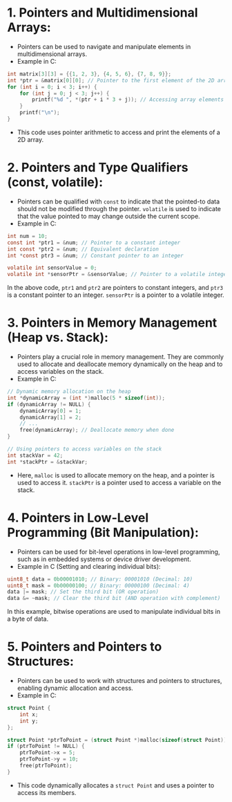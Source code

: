 
# **1. Pointers and Multidimensional Arrays:**

- Pointers can be used to navigate and manipulate elements in multidimensional arrays.
- Example in C:
```c
int matrix[3][3] = {{1, 2, 3}, {4, 5, 6}, {7, 8, 9}};
int *ptr = &matrix[0][0]; // Pointer to the first element of the 2D array
for (int i = 0; i < 3; i++) {
    for (int j = 0; j < 3; j++) {
        printf("%d ", *(ptr + i * 3 + j)); // Accessing array elements using pointer arithmetic
    }
    printf("\n");
}
```

- This code uses pointer arithmetic to access and print the elements of a 2D array.

# **2. Pointers and Type Qualifiers (const, volatile):**

- Pointers can be qualified with `const` to indicate that the pointed-to data should not be modified through the pointer. `volatile` is used to indicate that the value pointed to may change outside the current scope.
- Example in C:
```c
int num = 10;
const int *ptr1 = &num; // Pointer to a constant integer
int const *ptr2 = &num; // Equivalent declaration
int *const ptr3 = &num; // Constant pointer to an integer

volatile int sensorValue = 0;
volatile int *sensorPtr = &sensorValue; // Pointer to a volatile integer
```

In the above code, `ptr1` and `ptr2` are pointers to constant integers, and `ptr3` is a constant pointer to an integer. `sensorPtr` is a pointer to a volatile integer.

# **3. Pointers in Memory Management (Heap vs. Stack):**

- Pointers play a crucial role in memory management. They are commonly used to allocate and deallocate memory dynamically on the heap and to access variables on the stack.
- Example in C:
```c
// Dynamic memory allocation on the heap
int *dynamicArray = (int *)malloc(5 * sizeof(int));
if (dynamicArray != NULL) {
    dynamicArray[0] = 1;
    dynamicArray[1] = 2;
    // ...
    free(dynamicArray); // Deallocate memory when done
}

// Using pointers to access variables on the stack
int stackVar = 42;
int *stackPtr = &stackVar;
```
- Here, `malloc` is used to allocate memory on the heap, and a pointer is used to access it. `stackPtr` is a pointer used to access a variable on the stack.

# **4. Pointers in Low-Level Programming (Bit Manipulation):**

- Pointers can be used for bit-level operations in low-level programming, such as in embedded systems or device driver development.
- Example in C (Setting and clearing individual bits):

```c
uint8_t data = 0b00001010; // Binary: 00001010 (Decimal: 10)
uint8_t mask = 0b00000100; // Binary: 00000100 (Decimal: 4)
data |= mask; // Set the third bit (OR operation)
data &= ~mask; // Clear the third bit (AND operation with complement)
```
In this example, bitwise operations are used to manipulate individual bits in a byte of data.

# **5. Pointers and Pointers to Structures:**

- Pointers can be used to work with structures and pointers to structures, enabling dynamic allocation and access.
- Example in C:
```c
struct Point {
    int x;
    int y;
};

struct Point *ptrToPoint = (struct Point *)malloc(sizeof(struct Point));
if (ptrToPoint != NULL) {
    ptrToPoint->x = 5;
    ptrToPoint->y = 10;
    free(ptrToPoint);
}
```

- This code dynamically allocates a `struct Point` and uses a pointer to access its members.